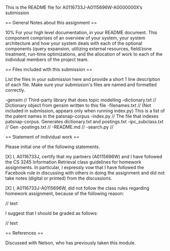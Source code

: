 This is the README file for A0116733J-A0115696W-A0000000X’s submission

== General Notes about this assignment ==

10% For your high level documentation, in your README document. This component comprises of an overview of your system, your system architecture and how your system deals with each of the optional components (query expansion, utilizing external resources, field/zone treatment, run-time optimizations, and the allocation of work to each of the individual members of the project team.
 
== Files included with this submission ==

List the files in your submission here and provide a short 1 line
description of each file.  Make sure your submission's files are named
and formatted correctly.

-gensim					// Third-party library that does topic modelling 
-dictionary.txt 		// Dictionary object from gensim written to this file 
-filenames.txt 			// (Not included in submission, appears only when running index.py) This is a list of the patent names in the patsnap-corpus
-index.py 				// The file that indexes patsnap-corpus. Generates dictionary.txt and postings.txt
-ipc_subclass.txt 		// Gen
-postings.txt 			//
-README.md 				//
-search.py 				//


== Statement of individual work ==

Please initial one of the following statements.

[X] I, A0116733J, certify that my partners (A0115696W) and I have followed the CS 3245 Information
Retrieval class guidelines for homework assignments.  In particular, I
expressly vow that I have followed the Facebook rule in discussing
with others in doing the assignment and did not take notes (digital or
printed) from the discussions.  

[X] I, A0116733J-A0115696W, did not follow the class rules regarding homework
assignment, because of the following reason:

// text

I suggest that I should be graded as follows:

// text

== References ==

Discussed with Nelson, who has previously taken this module.